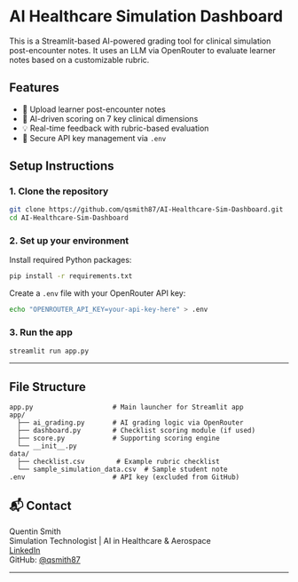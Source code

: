 # AI Healthcare Simulation Dashboard

This is a Streamlit-based AI-powered grading tool for clinical simulation post-encounter notes. It uses an LLM via OpenRouter to evaluate learner notes based on a customizable rubric.

## Features

- 📄 Upload learner post-encounter notes
- 🤖 AI-driven scoring on 7 key clinical dimensions
- 💡 Real-time feedback with rubric-based evaluation
- 🔐 Secure API key management via `.env`

## Setup Instructions

### 1. Clone the repository

```bash
git clone https://github.com/qsmith87/AI-Healthcare-Sim-Dashboard.git
cd AI-Healthcare-Sim-Dashboard
```

### 2. Set up your environment

Install required Python packages:

```bash
pip install -r requirements.txt
```

Create a `.env` file with your OpenRouter API key:

```bash
echo "OPENROUTER_API_KEY=your-api-key-here" > .env
```

### 3. Run the app

```bash
streamlit run app.py
```

---

## File Structure

```
app.py                    # Main launcher for Streamlit app
app/
  ├── ai_grading.py       # AI grading logic via OpenRouter
  ├── dashboard.py        # Checklist scoring module (if used)
  ├── score.py            # Supporting scoring engine
  └── __init__.py
data/
  ├── checklist.csv        # Example rubric checklist
  └── sample_simulation_data.csv  # Sample student note
.env                      # API key (excluded from GitHub)
```

## 📬 Contact

Quentin Smith  
Simulation Technologist | AI in Healthcare & Aerospace  
[LinkedIn](https://www.linkedin.com/in/quentin-smith-b23b5847/)  
GitHub: [@qsmith87](https://github.com/qsmith87)

---
